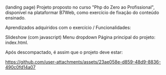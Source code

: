 (landing page) Projeto proposto no curso "Php do Zero ao Profissional", disponível na plataformar B7Web, como exercício de fixação do conteúdo ensinado.

Aprendizados adquiridos com o exercício / Funcionalidades:

Slideshow (com javascript)
Menu dropdown
Página principal do projeto: index.html.

Após descompactado, é assim que o projeto deve estar:

https://github.com/user-attachments/assets/23ae058e-d859-48d9-8836-490c0fd14a07

